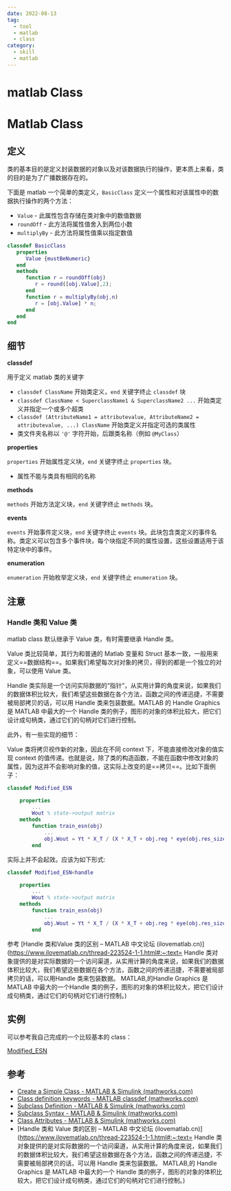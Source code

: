 ```yaml
---
date: 2022-08-13
tag:
  - tool
  - matlab
  - class
category:
  - skill
  - matlab
---
```


# matlab Class

# Matlab Class


## 定义

类的基本目的是定义封装数据的对象以及对该数据执行的操作，更本质上来看，类的目的是为了广播数据存在的。

下面是 matlab 一个简单的类定义，`BasicClass` 定义一个属性和对该属性中的数据执行操作的两个方法：

- `Value` - 此属性包含存储在类对象中的数值数据
- `roundOff` - 此方法将属性值舍入到两位小数
- `multiplyBy` - 此方法将属性值乘以指定数值

```matlab
classdef BasicClass
   properties
      Value {mustBeNumeric}
   end
   methods
      function r = roundOff(obj)
         r = round([obj.Value],2);
      end
      function r = multiplyBy(obj,n)
         r = [obj.Value] * n;
      end
   end
end
```

## 细节

**classdef**

用于定义 matlab 类的关键字

- `classdef ClassName` 开始类定义，`end` 关键字终止 `classdef` 块
- `classdef ClassName < SuperclassName1 & SuperclassName2 ...` 开始类定义并指定一个或多个超类
- `classdef (AttributeName1 = attributevalue, AttributeName2 = attributevalue, ...) ClassName` 开始类定义并指定可选的类属性
- 类文件夹名称以 `'@'` 字符开始，后跟类名称（例如 `@MyClass`）

**properties**

`properties` 开始属性定义块，`end` 关键字终止 `properties` 块。

- 属性不能与类具有相同的名称

**methods**

`methods` 开始方法定义块，`end` 关键字终止 `methods` 块。

**events**

`events` 开始事件定义块，`end` 关键字终止 `events` 块。此块包含类定义的事件名称。类定义可以包含多个事件块，每个块指定不同的属性设置，这些设置适用于该特定块中的事件。

**enumeration**

`enumeration` 开始枚举定义块，`end` 关键字终止 `enumeration` 块。

## 注意

### Handle 类和 Value 类

matlab class 默认继承于 Value 类，有时需要继承 Handle 类。

Value 类比较简单，其行为和普通的 Matlab 变量和 Struct 基本一致，一般用来定义==数据结构==。如果我们希望每次对对象的拷贝，得到的都是一个独立的对象，可以使用 Value 类。

Handle 类实际是一个访问实际数据的“指针”，从实用计算的角度来说，如果我们的数据体积比较大，我们希望这些数据在各个方法，函数之间的传递迅捷，不需要被局部拷贝的话，可以用 Handle 类来包装数据。MATLAB 的 Handle Graphics 是 MATLAB 中最大的一个 Handle 类的例子，图形的对象的体积比较大，把它们设计成句柄类，通过它们的句柄对它们进行控制。

此外，有一些实现的细节：

Value 类将拷贝视作新的对象，因此在不同 context 下，不能直接修改对象的值实现 context 的值传递。也就是说，除了类的构造函数，不能在函数中修改对象的属性，因为这并不会影响对象的值，这实际上改变的是==拷贝==。比如下面例子：

```matlab
classdef Modified_ESN

    properties
		...
        Wout % state->output matrix
    methods
    	function train_esn(obj)
    		...
    		obj.Wout = Yt * X_T / (X * X_T + obj.reg * eye(obj.res_size));
    	end
```

实际上并不会起效。应该为如下形式:

```matlab
classdef Modified_ESN<handle

    properties
		...
        Wout % state->output matrix
    methods
    	function train_esn(obj)
    		...
    		obj.Wout = Yt * X_T / (X * X_T + obj.reg * eye(obj.res_size));
    	end
```

参考 [Handle 类和Value 类的区别 – MATLAB 中文论坛 (ilovematlab.cn)](https://www.ilovematlab.cn/thread-223524-1-1.html#:~:text= Handle 类对象提供的是对实际数据的一个访问渠道，从实用计算的角度来说，如果我们的数据体积比较大，我们希望这些数据在各个方法，函数之间的传递迅捷，不需要被局部拷贝的话，可以用Handle 类来包装数据。 MATLAB,的Handle Graphics 是MATLAB 中最大的一个Handle 类的例子，图形的对象的体积比较大，把它们设计成句柄类，通过它们的句柄对它们进行控制。)


## 实例

可以参考我自己完成的一个比较基本的 class：

[Modified_ESN](.//)

## 参考

- [Create a Simple Class - MATLAB & Simulink (mathworks.com)](https://www.mathworks.com/help/releases/R2021a/matlab/matlab_oop/create-a-simple-class.html)
- [Class definition keywords - MATLAB classdef (mathworks.com)](https://www.mathworks.com/help/releases/R2021a/matlab/ref/classdef.html)
- [Subclass Definition - MATLAB & Simulink (mathworks.com)](https://www.mathworks.com/help/releases/R2021a/matlab/subclass-definition.html)
- [Subclass Syntax - MATLAB & Simulink (mathworks.com)](https://www.mathworks.com/help/releases/R2021a/matlab/matlab_oop/subclass-syntax.html)
- [Class Attributes - MATLAB & Simulink (mathworks.com)](https://www.mathworks.com/help/releases/R2021a/matlab/matlab_oop/class-attributes.html)
- [Handle 类和 Value 类的区别 – MATLAB 中文论坛 (ilovematlab.cn)](https://www.ilovematlab.cn/thread-223524-1-1.html#:~:text= Handle 类对象提供的是对实际数据的一个访问渠道，从实用计算的角度来说，如果我们的数据体积比较大，我们希望这些数据在各个方法，函数之间的传递迅捷，不需要被局部拷贝的话，可以用 Handle 类来包装数据。 MATLAB,的 Handle Graphics 是 MATLAB 中最大的一个 Handle 类的例子，图形的对象的体积比较大，把它们设计成句柄类，通过它们的句柄对它们进行控制。)
